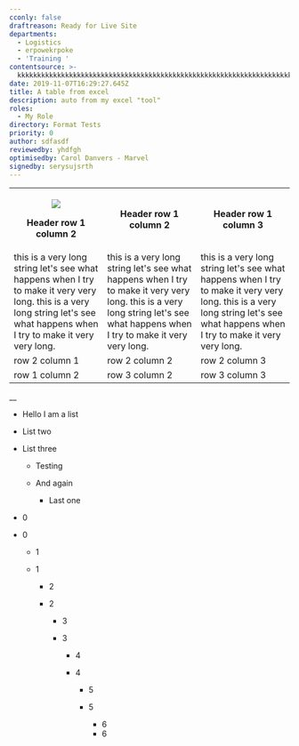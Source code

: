 ```yaml
---
cconly: false
draftreason: Ready for Live Site
departments:
  - Logistics
  - erpowekrpoke
  - 'Training '
contentsource: >-
  kkkkkkkkkkkkkkkkkkkkkkkkkkkkkkkkkkkkkkkkkkkkkkkkkkkkkkkkkkkkkkkkkkkkkkkkkkkkkkkkkkkkkkkkkkkkkkkkkkkkkkkkkkkkkkkkkkkkkkkkkkkkkkkkkkkkkkkkkkkkkkkkkkkkkkkkkkkkkk
date: 2019-11-07T16:29:27.645Z
title: A table from excel
description: auto from my excel "tool"
roles:
  - My Role
directory: Format Tests
priority: 0
author: sdfasdf
reviewedby: yhdfgh
optimisedby: Carol Danvers - Marvel
signedby: serysujsrth
---
```

<table>

 <tr>

<th> 

![](/assets/city.jpg)

Header row 1 column 2</th>

<th> Header row 1 column 2</th>

<th> Header row 1 column 3</th>

</tr>

<tr> 

<td> this is a very long string let's see what happens when I try to make it very very long. this is a very long string let's see what happens when I try to make it very very long.</td>

<td>  this is a very long string let's see what happens when I try to make it very very long. this is a very long string let's see what happens when I try to make it very very long.</td>

<td>  this is a very long string let's see what happens when I try to make it very very long. this is a very long string let's see what happens when I try to make it very very long.</td>

</tr>

 <tr>

<td> row 2 column 1</td>

<td> row 2 column 2</td>

<td> row 2 column 3</td>

 </tr>

 <tr> 

<td> row 1 column 2</td>

<td> row 3 column 2</td>

<td> row 3 column 3</td>

</tr>

 </table>

__

* Hello I am a list
* List two
* List three

  * Testing
  * And again

    * Last one



* 0
* 0

  * 1
  * 1

    * 2
    * 2

      * 3
      * 3

        * 4
        * 4

          * 5
          * 5

            * 6
            * 6